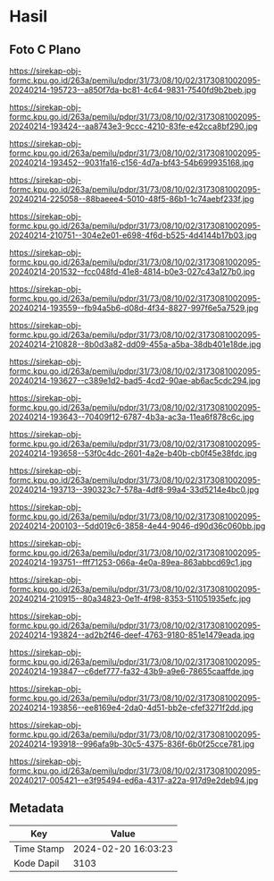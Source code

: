 # Hasil

## Foto C Plano

https://sirekap-obj-formc.kpu.go.id/263a/pemilu/pdpr/31/73/08/10/02/3173081002095-20240214-195723--a850f7da-bc81-4c64-9831-7540fd9b2beb.jpg

https://sirekap-obj-formc.kpu.go.id/263a/pemilu/pdpr/31/73/08/10/02/3173081002095-20240214-193424--aa8743e3-9ccc-4210-83fe-e42cca8bf290.jpg

https://sirekap-obj-formc.kpu.go.id/263a/pemilu/pdpr/31/73/08/10/02/3173081002095-20240214-193452--9031fa16-c156-4d7a-bf43-54b699935168.jpg

https://sirekap-obj-formc.kpu.go.id/263a/pemilu/pdpr/31/73/08/10/02/3173081002095-20240214-225058--88baeee4-5010-48f5-86b1-1c74aebf233f.jpg

https://sirekap-obj-formc.kpu.go.id/263a/pemilu/pdpr/31/73/08/10/02/3173081002095-20240214-210751--304e2e01-e698-4f6d-b525-4d4144b17b03.jpg

https://sirekap-obj-formc.kpu.go.id/263a/pemilu/pdpr/31/73/08/10/02/3173081002095-20240214-201532--fcc048fd-41e8-4814-b0e3-027c43a127b0.jpg

https://sirekap-obj-formc.kpu.go.id/263a/pemilu/pdpr/31/73/08/10/02/3173081002095-20240214-193559--fb94a5b6-d08d-4f34-8827-997f6e5a7529.jpg

https://sirekap-obj-formc.kpu.go.id/263a/pemilu/pdpr/31/73/08/10/02/3173081002095-20240214-210828--8b0d3a82-dd09-455a-a5ba-38db401e18de.jpg

https://sirekap-obj-formc.kpu.go.id/263a/pemilu/pdpr/31/73/08/10/02/3173081002095-20240214-193627--c389e1d2-bad5-4cd2-90ae-ab6ac5cdc294.jpg

https://sirekap-obj-formc.kpu.go.id/263a/pemilu/pdpr/31/73/08/10/02/3173081002095-20240214-193643--70409f12-6787-4b3a-ac3a-11ea6f878c6c.jpg

https://sirekap-obj-formc.kpu.go.id/263a/pemilu/pdpr/31/73/08/10/02/3173081002095-20240214-193658--53f0c4dc-2601-4a2e-b40b-cb0f45e38fdc.jpg

https://sirekap-obj-formc.kpu.go.id/263a/pemilu/pdpr/31/73/08/10/02/3173081002095-20240214-193713--390323c7-578a-4df8-99a4-33d5214e4bc0.jpg

https://sirekap-obj-formc.kpu.go.id/263a/pemilu/pdpr/31/73/08/10/02/3173081002095-20240214-200103--5dd019c6-3858-4e44-9046-d90d36c060bb.jpg

https://sirekap-obj-formc.kpu.go.id/263a/pemilu/pdpr/31/73/08/10/02/3173081002095-20240214-193751--fff71253-066a-4e0a-89ea-863abbcd69c1.jpg

https://sirekap-obj-formc.kpu.go.id/263a/pemilu/pdpr/31/73/08/10/02/3173081002095-20240214-210915--80a34823-0e1f-4f98-8353-511051935efc.jpg

https://sirekap-obj-formc.kpu.go.id/263a/pemilu/pdpr/31/73/08/10/02/3173081002095-20240214-193824--ad2b2f46-deef-4763-9180-851e1479eada.jpg

https://sirekap-obj-formc.kpu.go.id/263a/pemilu/pdpr/31/73/08/10/02/3173081002095-20240214-193847--c6def777-fa32-43b9-a9e6-78655caaffde.jpg

https://sirekap-obj-formc.kpu.go.id/263a/pemilu/pdpr/31/73/08/10/02/3173081002095-20240214-193856--ee8169e4-2da0-4d51-bb2e-cfef3271f2dd.jpg

https://sirekap-obj-formc.kpu.go.id/263a/pemilu/pdpr/31/73/08/10/02/3173081002095-20240214-193918--996afa9b-30c5-4375-836f-6b0f25cce781.jpg

https://sirekap-obj-formc.kpu.go.id/263a/pemilu/pdpr/31/73/08/10/02/3173081002095-20240217-005421--e3f95494-ed6a-4317-a22a-917d9e2deb94.jpg


## Metadata

| Key        | Value               |
| ---------- | ------------------- |
| Time Stamp | 2024-02-20 16:03:23 |
| Kode Dapil | 3103                |



